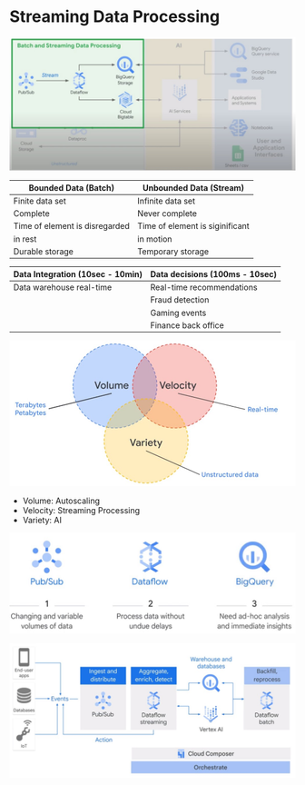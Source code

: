 # Streaming Data Processing

![Streaming](../../img/gcp_stream_1.jpg)

|Bounded Data (Batch)|Unbounded Data (Stream)|
|-|-|
|Finite data set|Infinite data set|
|Complete|Never complete|
|Time of element is disregarded|Time of element is siginificant|
|in rest|in motion|
|Durable storage|Temporary storage|

|Data Integration (10sec - 10min)|Data decisions (100ms - 10sec)|
|-|-|
|Data warehouse real-time|Real-time recommendations|
||Fraud detection|
||Gaming events|
||Finance back office|

![3Vs](../../img/gcp_stream_2.jpg)

* Volume: Autoscaling
* Velocity: Streaming Processing
* Variety: AI
<a/>

![Products](../../img/gcp_stream_3.jpg)  

![Pipeline](../../img/gcp_stream_4.jpg)
